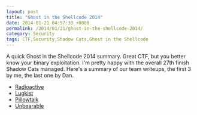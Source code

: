 ```yaml
---
layout: post
title: "Ghost in the Shellcode 2014"
date: 2014-01-21 04:57:33 +0000
permalink: /2014/01/21/ghost-in-the-shellcode-2014/
category: Security
tags: CTF,Security,Shadow Cats,Ghost in the Shellcode
---
```

A quick Ghost in the Shellcode 2014 summary.  Great CTF, but you better know your binary exploitation.  I'm pretty happy with the overall 27th finish Shadow Cats managed.  Here's a summary of our team writeups, the first 3 by me, the last one by Dan.

* [Radioactive](https://systemoverlord.com/blog/2014/01/19/ghost-in-the-shellcode-2014-radioactive/)
* [Lugkist](https://systemoverlord.com/blog/2014/01/19/ghost-in-the-shellcode-2014-lugkist/)
* [Pillowtalk](https://systemoverlord.com/blog/2014/01/19/ghost-in-the-shellcode-2014-pillowtalk/)
* [Unbearable](http://lockboxx.blogspot.com/2014/01/ghost-in-shellcode-2014-ctf-writeup.html)
